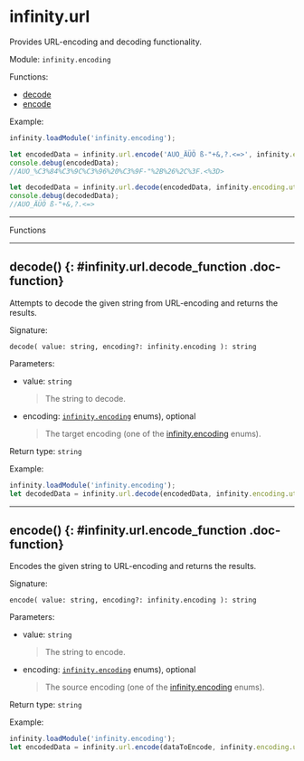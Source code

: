 ﻿# infinity.url

Provides URL-encoding and decoding functionality.

Module: `infinity.encoding`

<div class="doc-toc" markdown="1">

<div class="doc-toc-heading">Functions:</div>

- [decode](#infinity.url.decode_function)
- [encode](#infinity.url.encode_function)

</div>


Example:

```typescript
infinity.loadModule('infinity.encoding');

let encodedData = infinity.url.encode('AUO_ÄÜÖ ß-"+&,?.<=>', infinity.encoding.utf8);
console.debug(encodedData);
//AUO_%C3%84%C3%9C%C3%96%20%C3%9F-"%2B%26%2C%3F.<%3D>

let decodedData = infinity.url.decode(encodedData, infinity.encoding.utf8);
console.debug(decodedData);
//AUO_ÄÜÖ ß-"+&,?.<=>
```

---

<div class="doc-heading">Functions</div>

---

## decode() {: #infinity.url.decode_function .doc-function}

Attempts to decode the given string from URL-encoding and returns the results.

Signature:
```
decode( value: string, encoding?: infinity.encoding ): string
```

Parameters:

- value: `string`
  >The string to decode.

- encoding: [`infinity.encoding`](infinity.encoding.md#enums) enums), optional
  >The target encoding (one of the [infinity.encoding](infinity.encoding.md#enums) enums).


Return type: `string`

Example:

```typescript
infinity.loadModule('infinity.encoding');
let decodedData = infinity.url.decode(encodedData, infinity.encoding.utf8);
```

---

## encode() {: #infinity.url.encode_function .doc-function}

Encodes the given string to URL-encoding and returns the results.

Signature:
```
encode( value: string, encoding?: infinity.encoding ): string
```

Parameters:

- value: `string`
  >The string to encode.

- encoding: [`infinity.encoding`](infinity.encoding.md#enums) enums), optional
  >The source encoding (one of the [infinity.encoding](infinity.encoding.md#enums) enums).


Return type: `string`

Example:

```typescript
infinity.loadModule('infinity.encoding');
let encodedData = infinity.url.encode(dataToEncode, infinity.encoding.utf8);
```
